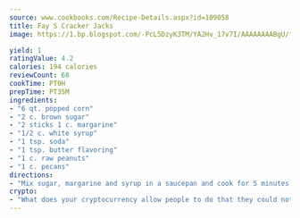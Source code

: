 ```yaml
---
source: www.cookbooks.com/Recipe-Details.aspx?id=109058
title: Fay S Cracker Jacks
image: https://1.bp.blogspot.com/-PcL5DzyK3TM/YA2Hv_17v7I/AAAAAAAABgU/fyHeesSth_IZW9mL5lk6GxJO8cW8ksrGACLcBGAsYHQ/s320/12.png

yield: 1
ratingValue: 4.2
calories: 194 calories
reviewCount: 68
cookTime: PT0H
prepTime: PT35M
ingredients:
- "6 qt. popped corn"
- "2 c. brown sugar"
- "2 sticks 1 c. margarine"
- "1/2 c. white syrup"
- "1 tsp. soda"
- "1 tsp. butter flavoring"
- "1 c. raw peanuts"
- "1 c. pecans"
directions:
- "Mix sugar, margarine and syrup in a saucepan and cook for 5 minutes. Remove from stove burner and add the soda and butter flavoring. Pour over popped corn, peanuts and pecans; mix until coated. Put on cookie sheets and bake 1 hour in 200u00b0 oven. Stir every 15 minutes. When cool, store in covered containers. Keeps a long time."
crypto:
- "What does your cryptocurrency allow people to do that they could not do otherwise, and how does it help them do existing tasks more quickly or cheaply?"
---
```


